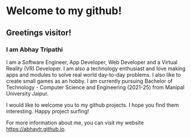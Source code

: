 # Welcome to my github!

## Greetings visitor!

### I am Abhay Tripathi

I am a Software Engineer, App Developer, Web Developer and a Virtual Reality (VR) Developer. I am also a technology enthusiast and love making apps and modules to solve real world day-to-day problems. I also like to create small games as an hobby. I am currently pursuing Bachelor of Technology - Computer Science and Engineering (2021-25) from Manipal University Jaipur.

I would like to welcome you to my github projects. I hope you find them interesting. Happy project surfing!

For more information about me, you can visit my website https://abhaytr.github.io.
